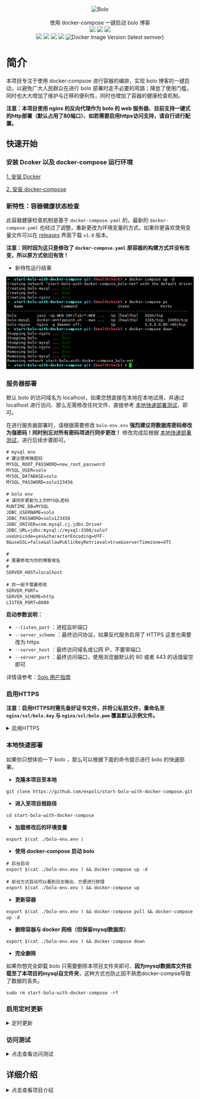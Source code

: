 <p align = "center">
<img alt="Bolo" src="../start-bolo-with-docker-compose/image/bolo-circle.png">
<br><br>
使用 docker-compose 一键启动 bolo 博客
<br>
<img src="https://img.shields.io/github/last-commit/expoli/start-bolo-with-docker-compose.svg?style=flat-square">
<img src="https://img.shields.io/github/issues-pr-closed/expoli/start-bolo-with-docker-compose.svg?style=flat-square">
<img src="https://img.shields.io/github/downloads/expoli/start-bolo-with-docker-compose/total?style=flat-square">
<br>
<img src="https://img.shields.io/docker/cloud/automated/tangcuyu/bolo-solo?style=flat-square">
<img src="https://img.shields.io/docker/cloud/build/tangcuyu/bolo-solo?style=flat-square">
<img src="https://img.shields.io/docker/pulls/tangcuyu/bolo-solo.svg?style=flat-square">
<img src="https://img.shields.io/docker/v/tangcuyu/bolo-solo?sort=date&style=flat-square">
<img alt="Docker Image Version (latest semver)" src="https://img.shields.io/docker/v/tangcuyu/bolo-solo?sort=semver&style=flat-square">
<!-- <img src="https://img.shields.io/github/v/expoli/start-bolo-with-docker-compose?style=flat-square"> -->
<!-- <img src="https://img.shields.io/github/issues/expoli/start-bolo-with-docker-compose?style=flat-square"> -->
<!-- <img src="https://img.shields.io/github/commit-activity/y/expoli/start-bolo-with-docker-compose?style=flat-square"> -->
</p>

# 简介

本项目专注于使用 docker-compsoe 进行容器的编排，实现 bolo 博客的一键启动，以避免广大人民群众在进行 bolo 部署时走不必要的弯路；降低了使用门槛，同时也大大增加了维护与迁移的便利性，同时也增加了容器的健康检查机制。

**注意：本项目使用 nginx 的反向代理作为 bolo 的 web 服务器、目前支持一键式的http部署（默认占用了80端口）、如若需要启用https访问支持，请自行进行配置。**

## 快速开始

### 安装 Dcoker 以及 docker-compose 运行环境

[1. 安装 Docker](https://docs.docker.com/engine/install/)

[2. 安装 docker-compose](https://docs.docker.com/compose/install/)

### 新特性：容器健康状态检查

此容器健康检查机制是基于 `docker-compose.yaml` 的，最新的 `docker-compose.yaml` 也经过了调整，重新更改为环境变量的方式，如果你更喜欢使用变量文件可以在 [releases](https://github.com/expoli/start-bolo-with-docker-compose/releases) 界面下载 `v1.0` 版本。

**注意：同时因为这只是修改了 `docker-compose.yaml` 原容器的构建方式并没有改变，所以原方式依旧有效！**

- 新特性运行结果

![运行结果](image/2020-04-13-docker-compose-ps.png)

### 服务器部署

默认 bolo 的访问域名为 localhost，如果您想直接在本地在本地试用，并通过 localhost 进行访问、那么无需修改任何文件、直接参考 [本地快速部署测试](#本地快速部署测试)，即可。

在进行服务器部署时，请根据需要修改 `bolo-env.env` **强烈建议将数据库密码修改为强密码！同时别忘对所有密码项进行同步更改！** 修改完成后根据 [本地快速部署测试](#本地快速部署测试)，进行后续步骤即可。

```
# mysql env
# 建议使用强密码
MYSQL_ROOT_PASSWORD=new_root_password
MYSQL_USER=solo
MYSQL_DATABASE=solo
MYSQL_PASSWORD=solo123456

# bolo env
# 请同步更新为上方MYSQL密码
RUNTIME_DB=MYSQL
JDBC_USERNAME=solo
JDBC_PASSWORD=solo123456
JDBC_DRIVER=com.mysql.cj.jdbc.Driver
JDBC_URL=jdbc:mysql://mysql:3306/solo?useUnicode=yes&characterEncoding=UTF-8&useSSL=false&allowPublicKeyRetrieval=true&serverTimezone=UTC

#
# 需要修改为你的博客域名
#
SERVER_HOST=localhost

# 你一般不需要修改
SERVER_PORT=
SERVER_SCHEME=http
LISTEN_PORT=8080

```

**启动参数说明：**

- `--listen_port` ：进程监听端口
- `--server_scheme` ：最终访问协议，如果反代服务启用了 HTTPS 这里也需要改为 https
- `--server_host` ：最终访问域名或公网 IP，不要带端口
- `--server_port` ：最终访问端口，使用浏览器默认的 80 或者 443 的话值留空即可

详情请参考：[Solo 用户指南](https://hacpai.com/article/1492881378588)

### 启用HTTPS

**注意：启用HTTPS时需先备好证书文件，并将公私钥文件，重命名至 `nginx/ssl/bolo.key` 与 `nginx/ssl/bolo.pem` 覆盖默认示例文件。**

<details>
<summary>启用HTTPS</summary>

1. 修改 `nginx/conf.d/bolo.conf` 取消相关注释

```conf
    ###### HTTPS #######
    listen 443 ssl http2

    # HTTP_TO_HTTPS_START
    # HTTP 强制跳转至 HTTPS
    # if ($server_port !~ 443){
    #      rewrite ^(/.*)$ https://$host$1 permanent;
    # }
    #HTTP_TO_HTTPS_END

    ssl_certificate         /var/www/ssl/bolo.pem;
    ssl_certificate_key     /var/www/ssl/bolo.key;
    ssl_protocols TLSv1 TLSv1.1 TLSv1.2 TLSv1.3;
    ssl_ciphers ALL:!aNULL:!EXPORT56:RC4+RSA:+HIGH:+MEDIUM:+LOW:+SSLv2:+EXP;
    ssl_early_data on;
    ssl_prefer_server_ciphers on;
    ssl_session_cache shared:SSL:10m;
    ssl_session_timeout 10m;
    error_page 497  https://$host$request_uri;
    ###### HTTPS #######
```

2. 修改 `docker-compose.yaml` 取消注释，监听 443 端口

```yaml
services:
  nginx:
    image: nginx:latest
    restart: always
    container_name: "bolo-nginx"
    ports:
      - "80:80"
      - "443:443"
```

3. 修改 `bolo-env.env` 

```
SERVER_PORT=
# HTTP 修改为HTTPS
SERVER_SCHEME=https
LISTEN_PORT=8080
```

4. **根据 本地快速部署 重新启动 bolo**
</details>

### 本地快速部署

如果你只想体验一下 bolo ，那么可以根据下面的命令提示进行 bolo 的快速部署。

- **克隆本项目至本地**

```shell
git clone https://github.com/expoli/start-bolo-with-docker-compose.git
```

- **进入至项目根路径**

```shell
cd start-bolo-with-docker-compose
```

- **加载修改后的环境变量**

```shell
export $(cat ./bolo-env.env )
```

- **使用 docker-compose 启动 bolo**

```shell
# 后台启动
export $(cat ./bolo-env.env ) && docker-compose up -d

# 前台方式启动可以看到日志输出、方便进行排错
export $(cat ./bolo-env.env ) && docker-compose up
```

- **更新容器**

```shell
export $(cat ./bolo-env.env ) && docker-compose pull && docker-compose up -d
```

- **删除容器与 docker 网络（但保留mysql数据库）**

```shell
export $(cat ./bolo-env.env ) && docker-compose down
```

- **完全删除**

如果你想完全卸载 bolo 只需要删除本项目文件夹即可、**因为mysql数据库文件挂载至了本项目的mysql自文件夹**，这种方式也防止因不熟悉docker-compse导致了数据的丢失。

```shell
sudo rm start-bolo-with-docker-compose -rf
```

### 启用定时更新

<details>
<summary>定时更新</summary>

可使用 Linux 的定时任务实现定时更新。具体实现方式如下：

1. 手动运行定时命令进行测试

```bash
cd /path/to/your/docker-compose && export $(cat ./bolo-env.env ) && docker-compose pull && docker-compose down && docker-compose up -d
```

2. 确认运行无误之后将其添加至定时任务中

编辑 `/var/spool/cron/你的用户名` 文件，将下面这一行添加至文件中即可。（每周五的凌晨2点钟进行更新）时间间隔可随意设置、写法可参考 https://crontab.guru/

```shell
0  2  *  *  5  cd /path/to/your/docker-compose && export $(cat ./bolo-env.env ) && docker-compose pull && docker-compose down && docker-compose up -d
```
</details>

### 访问测试

<details>
<summary>点击查看访问测试</summary>

再确认已经启动完成之后、使用浏览器访问您设置的对应域名即可完成博客的初始化。

- bolo 初始化界面
![bolo 初始化界面](image/2020-03-22_09-32-bolo-admin.png)

- bolo 初始化完成界面
![bolo 初始化完成界面](image/2020-03-22_09-41-bolo-init-success.png)
</details>

## 详细介绍

<details>
<summary>点击查看项目介绍</summary>

### 文件结构

```shell
.
├── bolo-env.env
├── docker-compose.yaml
├── image
├── LICENSE
├── mysql # mysql 数据库
│   └── data
├── nginx
│   ├── conf.d/bolo.conf # nginx 子配置文件目录、可添加自定义配置文件（以.conf结尾）
│   |── nginx.conf
│   └── ssl
│       ├── bolo.key
│       └── bolo.pem
├── README.md
├── theme # 主题文件存放路径、如需挂载自定义主题、请在 docker-compose.yaml 中做好相应配置
│   └── solo-nexmoe
└── web
    └── markdowns # markdown 文件存放路径（使用markdown 文件初始化时bolo使用）详情参考 solo 导入markdown文件
```

### docker-compose.yaml

<details>
<summary>点击查看docker-compose.yaml</summary>

```yaml
version: "2.4"

services:
  nginx:
    image: nginx:latest
    restart: always
    container_name: "bolo-nginx"
    ports:
      - "80:80"
      # - "443:443"
    depends_on:
      bolo:
        condition: service_started
    links: 
      - "bolo:bolo"
    volumes:
      - ./nginx/conf.d:/etc/nginx/conf.d:ro
      - ./nginx/nginx.conf:/etc/nginx/nginx.conf:ro
      # HTTPS 证书挂载配置
      - ./nginx/ssl:/var/www/ssl:ro
    networks:
      - bolo-net

  mysql:
    image: mysql:5
    restart: always
    container_name: "bolo-mysql"
    expose:
      - "3306"
    volumes:
      - ./mysql/data:/var/lib/mysql
    env_file:
      - bolo-env.env
    healthcheck:
      test: "mysql --user=root --password=${MYSQL_ROOT_PASSWORD} --execute 'SHOW DATABASES;'" 
      interval: 2s
      timeout: 20s
      retries: 10
    networks:
      - bolo-net
    command: --max_allowed_packet=32505856 --character-set-server=utf8mb4 --collation-server=utf8mb4_general_ci

  bolo:
    image: tangcuyu/bolo-solo:latest
    restart: always
    container_name: "bolo"
    expose:
      - "8080"
    depends_on:
      mysql:
        condition: service_healthy
    links:
      - "mysql:mysql"
    # 主题与文章挂载目录
    # volumes: 
    #   - ./web/markdowns:/opt/solo/markdowns:rw
    #   - ./theme/solo-nexmoe:/opt/solo/skins/nexmoe
    env_file:
      - bolo-env.env
    healthcheck:
      test: "nc -z localhost 8080 || exit 1"
      interval: 10s
      timeout: 20s
      retries: 10
    networks:
      - bolo-net
    command: --listen_port=${LISTEN_PORT} --server_scheme=${SERVER_SCHEME} --server_host=${SERVER_HOST} --server_port=${SERVER_PORT} --lute_http=http://lute:8249

  lute-http:
    image: b3log/lute-http
    restart: always 
    expose: 
      - "8249"
    container_name: "lute"
    
networks: 
  bolo-net:
```

</details>


</details>
